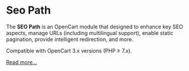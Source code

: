 # Seo Path

The **SEO Path** is an OpenCart module that designed to enhance key SEO aspects, manage URLs (including multilingual support), enable static pagination, provide intelligent redirection, and more.

Compatible with OpenCart 3.x versions (PHP ≥ 7.x).

[Read more...](./module)


